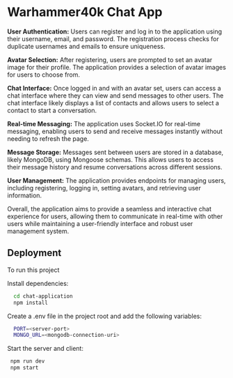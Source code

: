 
# Warhammer40k Chat App

**User Authentication:** Users can register and log in to the application using their username, email, and password. The registration process checks for duplicate usernames and emails to ensure uniqueness.

**Avatar Selection:** After registering, users are prompted to set an avatar image for their profile. The application provides a selection of avatar images for users to choose from.

**Chat Interface:** Once logged in and with an avatar set, users can access a chat interface where they can view and send messages to other users. The chat interface likely displays a list of contacts and allows users to select a contact to start a conversation.

**Real-time Messaging:** The application uses Socket.IO for real-time messaging, enabling users to send and receive messages instantly without needing to refresh the page.

**Message Storage:** Messages sent between users are stored in a database, likely MongoDB, using Mongoose schemas. This allows users to access their message history and resume conversations across different sessions.

**User Management:** The application provides endpoints for managing users, including registering, logging in, setting avatars, and retrieving user information.

Overall, the application aims to provide a seamless and interactive chat experience for users, allowing them to communicate in real-time with other users while maintaining a user-friendly interface and robust user management system.



## Deployment

To run this project 

Install dependencies:
```bash
  cd chat-application
  npm install
```
Create a .env file in the project root and add the following variables:

```bash
  PORT=<server-port>
  MONGO_URL=<mongodb-connection-uri>
```

Start the server and client:

```bash
 npm run dev
 npm start
```
